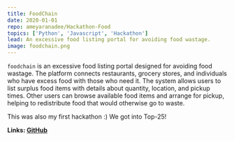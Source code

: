 ```yaml
---
title: FoodChain
date: 2020-01-01
repo: ameyaranadee/Hackathon-Food
topics: ['Python', 'Javascript', 'Hackathon']
lead: An excessive food listing portal for avoiding food wastage.
image: foodchain.png
---
```


`foodchain` is an excessive food listing portal designed for avoiding food wastage. The platform connects restaurants, grocery stores, and individuals who have excess food with those who need it. The system allows users to list surplus food items with details about quantity, location, and pickup times. Other users can browse available food items and arrange for pickup, helping to redistribute food that would otherwise go to waste.

This was also my first hackathon :) We got into Top-25!

**Links: [GitHub](https://github.com/ameyaranadee/Hackathon-Food)**
